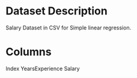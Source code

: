 # Dataset Description
Salary Dataset in CSV for Simple linear regression. 

# Columns

Index
YearsExperience
Salary
